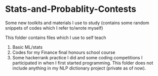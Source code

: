 # Stats-and-Probablity-Contests
Some new toolkits and materials I use to study (contains some random snippets of codes which I refer to/wrote myself) 

 This folder contains files which I use to self teach 
 
 1. Basic ML/stats 
 2. Codes for my Finance final honours school course 
 3. Some hackerrank practice I did and some coding competitions I participated in when I first started programming. 
 This folder does not include anything in my NLP dictionary project (private as of now). 
 

